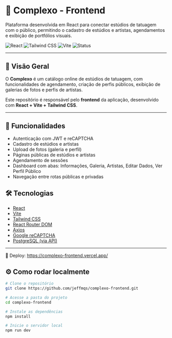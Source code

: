 # 🎨 Complexo - Frontend

Plataforma desenvolvida em React para conectar estúdios de tatuagem com o público, permitindo o cadastro de estúdios e artistas, agendamentos e exibição de portfólios visuais.

![React](https://img.shields.io/badge/React-20232A?style=for-the-badge&logo=react&logoColor=61DAFB)
![Tailwind CSS](https://img.shields.io/badge/Tailwind_CSS-38B2AC?style=for-the-badge&logo=tailwind-css&logoColor=white)
![Vite](https://img.shields.io/badge/Vite-646CFF?style=for-the-badge&logo=vite&logoColor=FFD62E)
![Status](https://img.shields.io/badge/status-em%20desenvolvimento-yellow)

---

## 📌 Visão Geral

O **Complexo** é um catálogo online de estúdios de tatuagem, com funcionalidades de agendamento, criação de perfis públicos, exibição de galerias de fotos e perfis de artistas.

Este repositório é responsável pelo **frontend** da aplicação, desenvolvido com **React + Vite + Tailwind CSS**.

---

## 🚀 Funcionalidades

- Autenticação com JWT e reCAPTCHA
- Cadastro de estúdios e artistas
- Upload de fotos (galeria e perfil)
- Páginas públicas de estúdios e artistas
- Agendamento de sessões
- Dashboard com abas: Informações, Galeria, Artistas, Editar Dados, Ver Perfil Público
- Navegação entre rotas públicas e privadas


## 🛠️ Tecnologias

- [React](https://reactjs.org/)
- [Vite](https://vitejs.dev/)
- [Tailwind CSS](https://tailwindcss.com/)
- [React Router DOM](https://reactrouter.com/)
- [Axios](https://axios-http.com/)
- [Google reCAPTCHA](https://www.google.com/recaptcha/about/)
- [PostgreSQL (via API)](https://www.postgresql.org/)

---

🚀 Deploy: https://complexo-frontend.vercel.app/

## ⚙️ Como rodar localmente

```bash
# Clone o repositório
git clone https://github.com/jeffmqs/complexo-frontend.git

# Acesse a pasta do projeto
cd complexo-frontend

# Instale as dependências
npm install

# Inicie o servidor local
npm run dev
